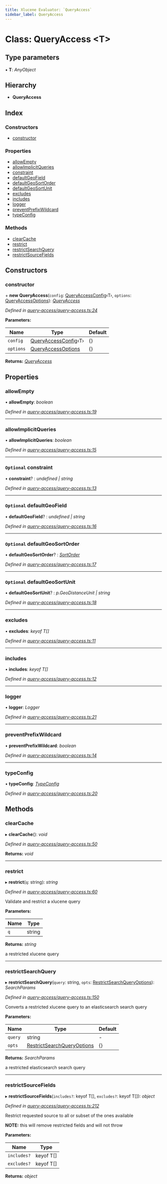 ```yaml
---
title: Xlucene Evaluator: `QueryAccess`
sidebar_label: QueryAccess
---
```


# Class: QueryAccess <**T**>

## Type parameters

▪ **T**: *AnyObject*

## Hierarchy

* **QueryAccess**

## Index

### Constructors

* [constructor](queryaccess.md#constructor)

### Properties

* [allowEmpty](queryaccess.md#allowempty)
* [allowImplicitQueries](queryaccess.md#allowimplicitqueries)
* [constraint](queryaccess.md#optional-constraint)
* [defaultGeoField](queryaccess.md#optional-defaultgeofield)
* [defaultGeoSortOrder](queryaccess.md#optional-defaultgeosortorder)
* [defaultGeoSortUnit](queryaccess.md#optional-defaultgeosortunit)
* [excludes](queryaccess.md#excludes)
* [includes](queryaccess.md#includes)
* [logger](queryaccess.md#logger)
* [preventPrefixWildcard](queryaccess.md#preventprefixwildcard)
* [typeConfig](queryaccess.md#typeconfig)

### Methods

* [clearCache](queryaccess.md#clearcache)
* [restrict](queryaccess.md#restrict)
* [restrictSearchQuery](queryaccess.md#restrictsearchquery)
* [restrictSourceFields](queryaccess.md#restrictsourcefields)

## Constructors

###  constructor

\+ **new QueryAccess**(`config`: [QueryAccessConfig](../interfaces/queryaccessconfig.md)‹T›, `options`: [QueryAccessOptions](../interfaces/queryaccessoptions.md)): *[QueryAccess](queryaccess.md)*

*Defined in [query-access/query-access.ts:24](https://github.com/terascope/teraslice/blob/d2d877b60/packages/xlucene-evaluator/src/query-access/query-access.ts#L24)*

**Parameters:**

Name | Type | Default |
------ | ------ | ------ |
`config` | [QueryAccessConfig](../interfaces/queryaccessconfig.md)‹T› |  {} |
`options` | [QueryAccessOptions](../interfaces/queryaccessoptions.md) |  {} |

**Returns:** *[QueryAccess](queryaccess.md)*

## Properties

###  allowEmpty

• **allowEmpty**: *boolean*

*Defined in [query-access/query-access.ts:19](https://github.com/terascope/teraslice/blob/d2d877b60/packages/xlucene-evaluator/src/query-access/query-access.ts#L19)*

___

###  allowImplicitQueries

• **allowImplicitQueries**: *boolean*

*Defined in [query-access/query-access.ts:15](https://github.com/terascope/teraslice/blob/d2d877b60/packages/xlucene-evaluator/src/query-access/query-access.ts#L15)*

___

### `Optional` constraint

• **constraint**? : *undefined | string*

*Defined in [query-access/query-access.ts:13](https://github.com/terascope/teraslice/blob/d2d877b60/packages/xlucene-evaluator/src/query-access/query-access.ts#L13)*

___

### `Optional` defaultGeoField

• **defaultGeoField**? : *undefined | string*

*Defined in [query-access/query-access.ts:16](https://github.com/terascope/teraslice/blob/d2d877b60/packages/xlucene-evaluator/src/query-access/query-access.ts#L16)*

___

### `Optional` defaultGeoSortOrder

• **defaultGeoSortOrder**? : *[SortOrder](../overview.md#sortorder)*

*Defined in [query-access/query-access.ts:17](https://github.com/terascope/teraslice/blob/d2d877b60/packages/xlucene-evaluator/src/query-access/query-access.ts#L17)*

___

### `Optional` defaultGeoSortUnit

• **defaultGeoSortUnit**? : *p.GeoDistanceUnit | string*

*Defined in [query-access/query-access.ts:18](https://github.com/terascope/teraslice/blob/d2d877b60/packages/xlucene-evaluator/src/query-access/query-access.ts#L18)*

___

###  excludes

• **excludes**: *keyof T[]*

*Defined in [query-access/query-access.ts:11](https://github.com/terascope/teraslice/blob/d2d877b60/packages/xlucene-evaluator/src/query-access/query-access.ts#L11)*

___

###  includes

• **includes**: *keyof T[]*

*Defined in [query-access/query-access.ts:12](https://github.com/terascope/teraslice/blob/d2d877b60/packages/xlucene-evaluator/src/query-access/query-access.ts#L12)*

___

###  logger

• **logger**: *Logger*

*Defined in [query-access/query-access.ts:21](https://github.com/terascope/teraslice/blob/d2d877b60/packages/xlucene-evaluator/src/query-access/query-access.ts#L21)*

___

###  preventPrefixWildcard

• **preventPrefixWildcard**: *boolean*

*Defined in [query-access/query-access.ts:14](https://github.com/terascope/teraslice/blob/d2d877b60/packages/xlucene-evaluator/src/query-access/query-access.ts#L14)*

___

###  typeConfig

• **typeConfig**: *[TypeConfig](../interfaces/typeconfig.md)*

*Defined in [query-access/query-access.ts:20](https://github.com/terascope/teraslice/blob/d2d877b60/packages/xlucene-evaluator/src/query-access/query-access.ts#L20)*

## Methods

###  clearCache

▸ **clearCache**(): *void*

*Defined in [query-access/query-access.ts:50](https://github.com/terascope/teraslice/blob/d2d877b60/packages/xlucene-evaluator/src/query-access/query-access.ts#L50)*

**Returns:** *void*

___

###  restrict

▸ **restrict**(`q`: string): *string*

*Defined in [query-access/query-access.ts:60](https://github.com/terascope/teraslice/blob/d2d877b60/packages/xlucene-evaluator/src/query-access/query-access.ts#L60)*

Validate and restrict a xlucene query

**Parameters:**

Name | Type |
------ | ------ |
`q` | string |

**Returns:** *string*

a restricted xlucene query

___

###  restrictSearchQuery

▸ **restrictSearchQuery**(`query`: string, `opts`: [RestrictSearchQueryOptions](../interfaces/restrictsearchqueryoptions.md)): *SearchParams*

*Defined in [query-access/query-access.ts:150](https://github.com/terascope/teraslice/blob/d2d877b60/packages/xlucene-evaluator/src/query-access/query-access.ts#L150)*

Converts a restricted xlucene query to an elasticsearch search query

**Parameters:**

Name | Type | Default |
------ | ------ | ------ |
`query` | string | - |
`opts` | [RestrictSearchQueryOptions](../interfaces/restrictsearchqueryoptions.md) |  {} |

**Returns:** *SearchParams*

a restricted elasticsearch search query

___

###  restrictSourceFields

▸ **restrictSourceFields**(`includes?`: keyof T[], `excludes?`: keyof T[]): *object*

*Defined in [query-access/query-access.ts:212](https://github.com/terascope/teraslice/blob/d2d877b60/packages/xlucene-evaluator/src/query-access/query-access.ts#L212)*

Restrict requested source to all or subset of the ones available

**NOTE:** this will remove restricted fields and will not throw

**Parameters:**

Name | Type |
------ | ------ |
`includes?` | keyof T[] |
`excludes?` | keyof T[] |

**Returns:** *object*
